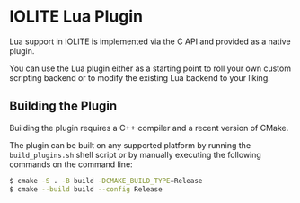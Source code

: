 # IOLITE Lua Plugin

Lua support in IOLITE is implemented via the C API and provided as a native plugin.

You can use the Lua plugin either as a starting point to roll your own custom scripting backend or to modify the existing Lua backend to your liking.

## Building the Plugin

Building the plugin requires a C++ compiler and a recent version of CMake.

The plugin can be built on any supported platform by running the `build_plugins.sh` shell script or by manually executing the following commands on the command line:

```bash
$ cmake -S . -B build -DCMAKE_BUILD_TYPE=Release
$ cmake --build build --config Release
```
